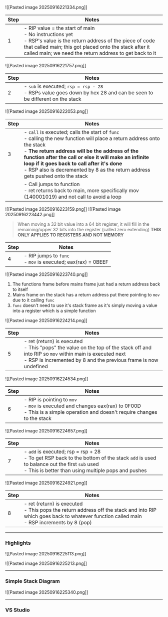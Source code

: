 ![[Pasted image 20250916221334.png]]



| Step | Notes                                                                                                                                                                                                                                        |
| ---- | -------------------------------------------------------------------------------------------------------------------------------------------------------------------------------------------------------------------------------------------- |
| 1    | - RIP value = the start of main<br>- No instructions yet<br>- RSP's value is the return address of the piece of code that called main; this got placed onto the stack after it called main; we need the return address to get back to it<br> |

![[Pasted image 20250916221757.png]]

| Step | Notes                                                                                                                  |
| ---- | ---------------------------------------------------------------------------------------------------------------------- |
| 2    | - `sub` is executed; `rsp = rsp - 28`<br>- RSPs value goes down by hex 28 and can be seen to be different on the stack |

![[Pasted image 20250916222053.png]]

| Step | Notes                                                                                                                                                                                                                                                                                                                                                                     |
| ---- | ------------------------------------------------------------------------------------------------------------------------------------------------------------------------------------------------------------------------------------------------------------------------------------------------------------------------------------------------------------------------- |
| 3    | - `call` is executed; calls the start of `func`<br>-  calling the new function will place a return address onto the stack<br>- **The return address will be the address of the function after the call or else it will make an infinite loop if it goes back to call after it's done**<br>- RSP also is decremented by 8 as the return address gets pushed onto the stack |
|      | - Call jumps to function<br>- ret  returns back to main, more specifically mov (140001019) and not call to avoid a loop                                                                                                                                                                                                                                                   |

![[Pasted image 20250916223159.png]]
![[Pasted image 20250916223442.png]]

> When moving a 32 bit value into a 64 bit register, it will fill in the remaining/upper 32 bits into the register (called zero extending)
> **THIS ONLY APPLIES TO REGISTERS AND NOT MEMORY**

| Step | Notes                                                          |
| ---- | -------------------------------------------------------------- |
| 4    | - RIP jumps to `func`<br>- `mov` is executed; eax(rax) = 0BEEF |
![[Pasted image 20250916223740.png]]

1.  The functions frame before mains frame just had a return address back to itself
2. Mains frame on the stack has a return address put there pointing to `mov` due to it calling `func`
3. `func` doesn't need to use it's stack frame as it's simply moving a value into a register which is a simple function

![[Pasted image 20250916224214.png]]

| Step | Notes                                                                                                                                                                                                     |
| ---- | --------------------------------------------------------------------------------------------------------------------------------------------------------------------------------------------------------- |
| 5    | - ret (return) is executed<br>- This "pops" the value on the top of the stack off and into RIP so `mov` within main is executed next<br>- RSP is incremented by 8 and the previous frame is now undefined |

![[Pasted image 20250916224534.png]]


| Step | Notes                                                                                                                                                    |
| ---- | -------------------------------------------------------------------------------------------------------------------------------------------------------- |
| 6    | - RIP is pointing to `mov`<br>- `mov` is executed and changes eax(rax) to 0F00D<br>- This is a simple operation and doesn't require changes to the stack |

![[Pasted image 20250916224657.png]]


| Step | Notes                                                                                                                                                                                             |
| ---- | ------------------------------------------------------------------------------------------------------------------------------------------------------------------------------------------------- |
| 7    | - `add` is executed; rsp = rsp + 28<br>- To get RSP back to the bottom of the stack `add` is used to balance out the first `sub` used<br>- This is better than using multiple pops and pushes<br> |

![[Pasted image 20250916224921.png]]


| Step | Notes                                                                                                                                                                   |
| ---- | ----------------------------------------------------------------------------------------------------------------------------------------------------------------------- |
| 8    | - ret (return) is executed<br>- This pops the return address off the stack and into RIP which goes back to whatever function called main<br>- RSP increments by 8 (pop) |

---

### Highlights

![[Pasted image 20250916225113.png]]

![[Pasted image 20250916225213.png]]

---

### Simple Stack Diagram
![[Pasted image 20250916225340.png]]

---

### VS Studio